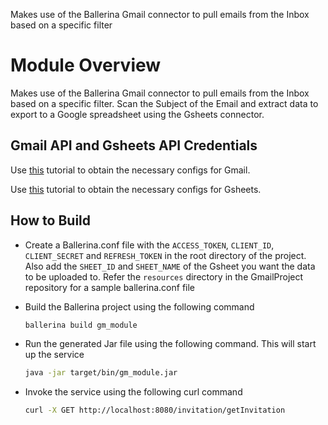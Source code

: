 Makes use of the Ballerina Gmail connector to pull emails from the Inbox based on a specific filter

# Module Overview
Makes use of the Ballerina Gmail connector to pull emails from the Inbox based on a specific filter. Scan the Subject of the Email and extract data to export to a Google spreadsheet using the Gsheets connector.

## Gmail API and Gsheets API Credentials

Use [this](https://docs.wso2.com/display/IntegrationCloud/Get+Credentials+from+Gmail) tutorial to obtain the necessary configs for Gmail.

Use [this](https://docs.wso2.com/display/IntegrationCloud/Get+Credentials+for+Google+Spreadsheet) tutorial to obtain the necessary configs for Gsheets.

## How to Build

- Create a Ballerina.conf file with the `ACCESS_TOKEN`, `CLIENT_ID`, `CLIENT_SECRET` and `REFRESH_TOKEN` in the root directory of the project. Also add the `SHEET_ID` and `SHEET_NAME` of the Gsheet you want the data to be uploaded to. Refer the `resources` directory in the GmailProject repository for a sample ballerina.conf file
- Build the Ballerina project using the following command

    ```bash
    ballerina build gm_module
    ```

- Run the generated Jar file using the following command. This will start up the service

    ```bash
    java -jar target/bin/gm_module.jar
    ```

- Invoke the service using the following curl command

    ```bash
    curl -X GET http://localhost:8080/invitation/getInvitation
    ```
